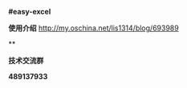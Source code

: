  **#easy-excel** 

 **使用介绍** 
http://my.oschina.net/lis1314/blog/693989

 **


 **技术交流群** 

 **489137933** 